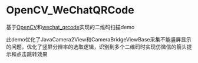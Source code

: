 # OpenCV_WeChatQRCode
  基于[OpenCV](https://github.com/opencv/opencv/)和[wechat_qrcode](https://github.com/opencv/opencv_contrib/tree/4.x/modules/wechat_qrcode)实现的二维码扫描demo
  
  此demo优化了JavaCamera2View和CameraBridgeViewBase采集不能竖屏显示的问题，优化了竖屏分辨率的选取逻辑，识别到多个二维码时实现仿微信的箭头提示和点击跳转效果
